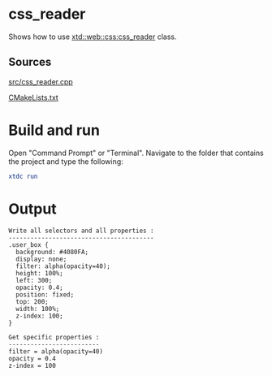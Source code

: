 # css_reader

Shows how to use [xtd::web::css:css_reader](https://codedocs.xyz/gammasoft71/xtd/classxtd_1_1web_1_1css_1_1css__reader.html) class.

## Sources

[src/css_reader.cpp](src/css_reader.cpp)

[CMakeLists.txt](CMakeLists.txt)

# Build and run

Open "Command Prompt" or "Terminal". Navigate to the folder that contains the project and type the following:

```cmake
xtdc run
```

# Output

```
Write all selectors and all properties :
----------------------------------------
.user_box {
  background: #4080FA;
  display: none;
  filter: alpha(opacity=40);
  height: 100%;
  left: 300;
  opacity: 0.4;
  position: fixed;
  top: 200;
  width: 100%;
  z-index: 100;
}

Get specific properties :
-------------------------
filter = alpha(opacity=40)
opacity = 0.4
z-index = 100
```
